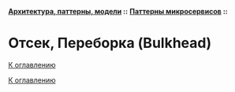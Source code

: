 **[Архитектура, паттерны, модели](../../README.md#patterns) ::** 
**[Паттерны микросервисов](../../README.md#patterns-microservices) ::**
# Отсек, Переборка (Bulkhead)

<!--

-->

[К оглавлению](../../README.md#patterns-microservices)



[К оглавлению](../../README.md#patterns-microservices)
